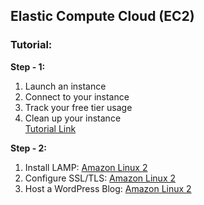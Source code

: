 ## Elastic Compute Cloud (EC2)

### Tutorial:

**Step - 1:**
1. Launch an instance
2. Connect to your instance
3. Track your free tier usage
4. Clean up your instance <br>
[Tutorial Link](https://docs.aws.amazon.com/AWSEC2/latest/UserGuide/EC2_GetStarted.html#ec2-launch-instance)

**Step - 2:**
1. Install LAMP: [Amazon Linux 2](https://docs.aws.amazon.com/AWSEC2/latest/UserGuide/ec2-lamp-amazon-linux-2.html)
2. Configure SSL/TLS: [Amazon Linux 2](https://docs.aws.amazon.com/AWSEC2/latest/UserGuide/SSL-on-amazon-linux-2.html)
3. Host a WordPress Blog: [Amazon Linux 2](https://docs.aws.amazon.com/AWSEC2/latest/UserGuide/hosting-wordpress.html)
